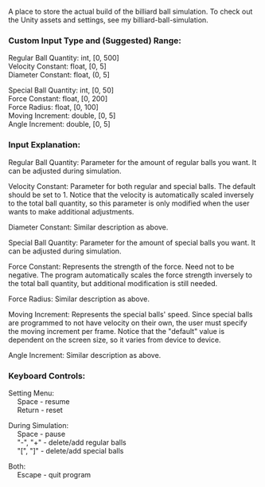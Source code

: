 A place to store the actual build of the billiard ball simulation. To check out the Unity assets and settings, see my billiard-ball-simulation.

### Custom Input Type and (Suggested) Range: 

Regular Ball Quantity: int, [0, 500] <br>
Velocity Constant: float, [0, 5] <br>
Diameter Constant: float, (0, 5] <br>

Special Ball Quantity: int, [0, 50] <br>
Force Constant: float, [0, 200] <br>
Force Radius: float, [0, 100] <br>
Moving Increment: double, [0, 5] <br>
Angle Increment: double, [0, 5] <br>

### Input Explanation: 

Regular Ball Quantity: Parameter for the amount of regular balls you want. It can be adjusted during simulation. <br>

Velocity Constant: Parameter for both regular and special balls. The default should be set to 1. Notice that the velocity is automatically scaled inversely to the total ball quantity, so this parameter is only modified when the user wants to make additional adjustments. <be>

Diameter Constant: Similar description as above. <br>

Special Ball Quantity: Parameter for the amount of special balls you want. It can be adjusted during simulation. <be>

Force Constant: Represents the strength of the force. Need not to be negative. The program automatically scales the force strength inversely to the total ball quantity, but additional modification is still needed. <be>

Force Radius: Similar description as above. <be>

Moving Increment: Represents the special balls' speed. Since special balls are programmed to not have velocity on their own, the user must specify the moving increment per frame. Notice that the "default" value is dependent on the screen size, so it varies from device to device. <be>

Angle Increment: Similar description as above. <br>

### Keyboard Controls:

Setting Menu: <br>
&emsp; Space - resume <br>
&emsp; Return - reset <br>

During Simulation: <br>
&emsp; Space - pause <br>
&emsp; "-", "+" - delete/add regular balls <br>
&emsp; "[", "]" - delete/add special balls <br>

Both: <br>
&emsp; Escape - quit program <br>

